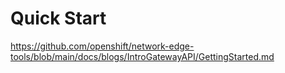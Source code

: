 # Quick Start

<https://github.com/openshift/network-edge-tools/blob/main/docs/blogs/IntroGatewayAPI/GettingStarted.md>
